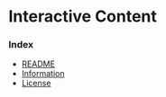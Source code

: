 # Interactive Content

### Index <a href="#index" id="index"></a>

* [README](../../)
* [Information](information.md)
* [License](license.md)
